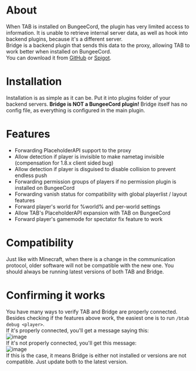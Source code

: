 # About
When TAB is installed on BungeeCord, the plugin has very limited access to information. It is unable to retrieve internal server data, as well as hook into backend plugins, because it's a different server.  
Bridge is a backend plugin that sends this data to the proxy, allowing TAB to work better when installed on BungeeCord.  
You can download it from [GitHub](https://github.com/NEZNAMY/TAB-Bridge/releases) or [Spigot](https://www.spigotmc.org/resources/83966).
# Installation
Installation is as simple as it can be. Put it into plugins folder of your backend servers. **Bridge is NOT a BungeeCord plugin!** Bridge itself has no config file, as everything is configured in the main plugin.

# Features
* Forwarding PlaceholderAPI support to the proxy​
* Allow detection if player is invisible to make nametag invisible (compensation for 1.8.x client sided bug)​
* Allow detection if player is disguised to disable collision to prevent endless push​
* Forwarding permission groups of players if no permission plugin is installed on BungeeCord​
* Forwarding vanish status for compatibility with global playerlist / layout features​
* Forward player's world for %world% and per-world settings
* Allow TAB's PlaceholderAPI expansion with TAB on BungeeCord​
* Forward player's gamemode for spectator fix feature to work

# Compatibility
Just like with Minecraft, when there is a change in the communication protocol, older software will not be compatible with the new one. You should always be running latest versions of both TAB and Bridge.

# Confirming it works
You have many ways to verify TAB and Bridge are properly connected. Besides checking if the features above work, the easiest one is to run `/btab debug <player>`.  
If it's properly connected, you'll get a message saying this:  
![image](https://github.com/NEZNAMY/TAB/assets/6338394/3f8dd978-a8bd-4613-9ea1-a56340194859)  
If it's not properly connected, you'll get this message:  
![image](https://github.com/NEZNAMY/TAB/assets/6338394/a90018bc-2c3b-4bf5-b54c-56621178ce80)  
If this is the case, it means Bridge is either not installed or versions are not compatible. Just update both to the latest version.